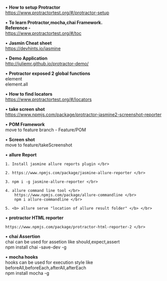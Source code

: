 • <b>How to setup Protractor</b> </br>
    https://www.protractortest.org/#/protractor-setup </br>

• <b>To learn Protractor,mocha,chai Framework. </b></br>
    <b> Reference -  </b> </br>
    https://www.protractortest.org/#/toc </br>


• <b> Jasmin Cheat sheet </b> </br>
    https://devhints.io/jasmine </br>


• <b>Demo Application </b> </br>
    http://juliemr.github.io/protractor-demo/ </br>


• <b> Protractor exposed 2 global functions </b>  </br>
    element </br>
    element.all </br>

• <b> How to find locators </b> </br>
    https://www.protractortest.org/#/locators </br>

• <b> take screen shot </b> </br>
    https://www.npmjs.com/package/protractor-jasmine2-screenshot-reporter

• <b> POM Framework </b> </br>
    move to feature branch - Feature/POM </br>

• <b> Screen shot </b></br>
    move to feature/takeScreenshot </br>


• <b> allure Report </b> </br>
    
    1. Install jasmine allure reports plugin </br>

    2. https://www.npmjs.com/package/jasmine-allure-reporter </br>

    3. npm i -g jasmine-allure-reporter </br>

    4. allure command line tool </br>
        https://www.npmjs.com/package/allure-commandline </br>
        npm i allure-commandline </br>

    5. <b> allure serve "location of allure result folder" </b> </br>

• <b> protractor HTML reporter </b> </br>

    https://www.npmjs.com/package/protractor-html-reporter-2 </br>
 
• <b> chai Assertion </b> </br>
    chai can be used for assetion like should,expect,assert </br>
    npm install chai -save-dev -g </br>
 
• <b> mocha hooks </b> </br> 
    hooks can be used for execution style like beforeAll,beforeEach,afterAll,afterEach </br>
    npm install mocha -g
    

